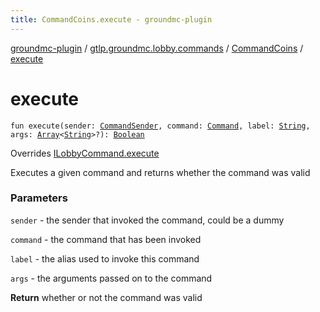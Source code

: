 ```yaml
---
title: CommandCoins.execute - groundmc-plugin
---
```


[groundmc-plugin](../../index.html) / [gtlp.groundmc.lobby.commands](../index.html) / [CommandCoins](index.html) / [execute](.)

# execute

`fun execute(sender: `[`CommandSender`](https://hub.spigotmc.org/javadocs/spigot/org/bukkit/command/CommandSender.html)`, command: `[`Command`](https://hub.spigotmc.org/javadocs/spigot/org/bukkit/command/Command.html)`, label: `[`String`](https://kotlinlang.org/api/latest/jvm/stdlib/kotlin/-string/index.html)`, args: `[`Array`](https://kotlinlang.org/api/latest/jvm/stdlib/kotlin/-array/index.html)`<`[`String`](https://kotlinlang.org/api/latest/jvm/stdlib/kotlin/-string/index.html)`>?): `[`Boolean`](https://kotlinlang.org/api/latest/jvm/stdlib/kotlin/-boolean/index.html)

Overrides [ILobbyCommand.execute](../-i-lobby-command/execute.html)

Executes a given command and returns whether the command was valid

### Parameters

`sender` - the sender that invoked the command, could be a dummy

`command` - the command that has been invoked

`label` - the alias used to invoke this command

`args` - the arguments passed on to the command

**Return**
whether or not the command was valid


